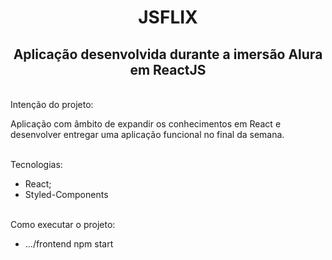 
<h1 align="center">
    JSFLIX
</h1>

<h2 align="center">Aplicação desenvolvida durante a imersão Alura em ReactJS</h2>

  </br>Intenção do projeto:
 
  Aplicação com âmbito de expandir os conhecimentos em React e desenvolver entregar uma aplicação funcional no final da semana.
  
  </br>Tecnologias:
  - React;
  - Styled-Components
 
  </br>Como executar o projeto:

  - .../frontend npm start

